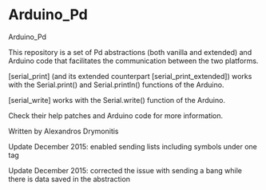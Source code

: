# Arduino_Pd

Arduino_Pd

This repository is a set of Pd abstractions (both vanilla and extended) and Arduino code that facilitates the communication between the two platforms.

[serial_print] (and its extended counterpart [serial_print_extended]) works with the Serial.print() and Serial.println() functions of the Arduino.

[serial_write] works with the Serial.write() function of the Arduino.

Check their help patches and Arduino code for more information.

Written by Alexandros Drymonitis


Update December 2015: enabled sending lists including symbols under one tag

Update December 2015: corrected the issue with sending a bang while there is data saved in the abstraction
